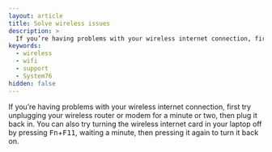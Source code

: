 ```yaml
---
layout: article
title: Solve wireless issues
description: >
  If you’re having problems with your wireless internet connection, first try unplugging your wireless router or modem for a minute or two, then plug it back in. You can also try turning the wireless internet card in your laptop off by pressing <kbd>Fn</kbd>+<kbd>F11</kbd>, waiting a minute, then pressing it again to turn it back on.
keywords:
  - wireless
  - wifi
  - support
  - System76
hidden: false
---
```


If you’re having problems with your wireless internet connection, first try unplugging your wireless router or modem for a minute or two, then plug it back in. You can also try turning the wireless internet card in your laptop off by pressing <kbd>Fn</kbd>+<kbd>F11</kbd>, waiting a minute, then pressing it again to turn it back on.
